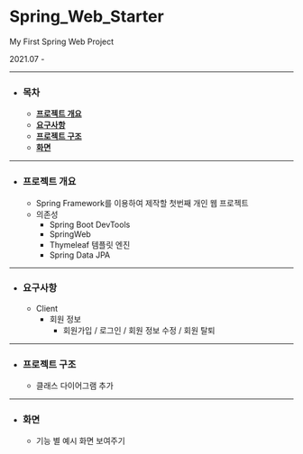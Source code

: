 # Spring_Web_Starter
My First Spring Web Project

2021.07 -

___
- ### 목차
  - [**프로젝트 개요**](#outline)
  - [**요구사항**](#requirements)
  - [**프로젝트 구조**](#structure)
  - [**화면**](#screen) 

___
- ### 프로젝트 개요<a id="outline"></a> 
  - Spring Framework를 이용하여 제작할 첫번째 개인 웹 프로젝트
  - 의존성
    - Spring Boot DevTools
    - SpringWeb
    - Thymeleaf 템플릿 엔진
    - Spring Data JPA 
___
- ### 요구사항<a id="requirements"></a>
  - Client
    - 회원 정보
      - 회원가입 / 로그인 / 회원 정보 수정 / 회원 탈퇴
___
- ### 프로젝트 구조 <a id="structure"></a> 
  - 클래스 다이어그램 추가
___
- ### 화면<a id="screen"></a> 
  - 기능 별 예시 화면 보여주기
